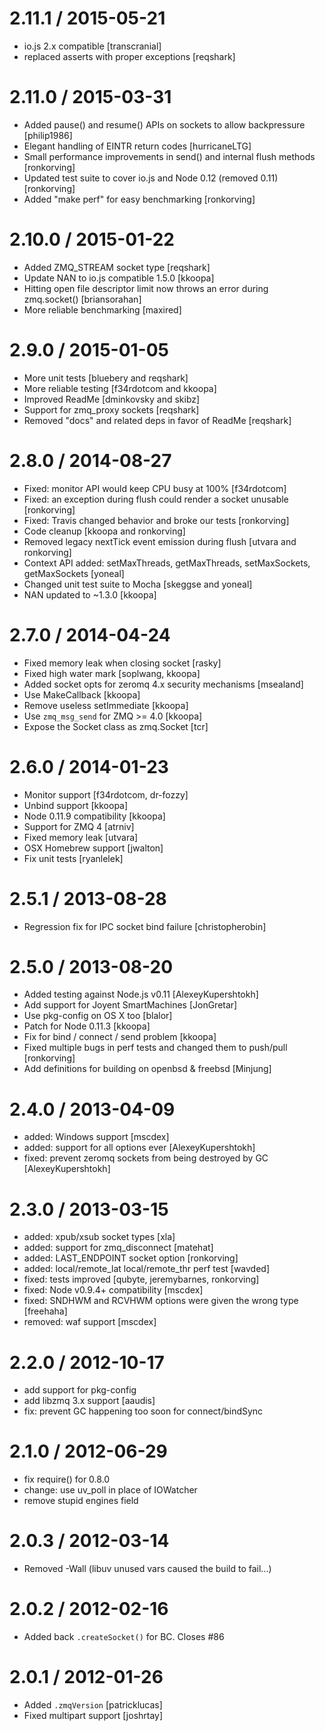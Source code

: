 2.11.1 / 2015-05-21
===================

  * io.js 2.x compatible [transcranial]
  * replaced asserts with proper exceptions [reqshark]

2.11.0 / 2015-03-31
===================

  * Added pause() and resume() APIs on sockets to allow backpressure [philip1986]
  * Elegant handling of EINTR return codes [hurricaneLTG]
  * Small performance improvements in send() and internal flush methods [ronkorving]
  * Updated test suite to cover io.js and Node 0.12 (removed 0.11) [ronkorving]
  * Added "make perf" for easy benchmarking [ronkorving]

2.10.0 / 2015-01-22
===================

  * Added ZMQ_STREAM socket type [reqshark]
  * Update NAN to io.js compatible 1.5.0 [kkoopa]
  * Hitting open file descriptor limit now throws an error during zmq.socket() [briansorahan]
  * More reliable benchmarking [maxired]

2.9.0 / 2015-01-05
==================

  * More unit tests [bluebery and reqshark]
  * More reliable testing [f34rdotcom and kkoopa]
  * Improved ReadMe [dminkovsky and skibz]
  * Support for zmq_proxy sockets [reqshark]
  * Removed "docs" and related deps in favor of ReadMe [reqshark]

2.8.0 / 2014-08-27
==================

  * Fixed: monitor API would keep CPU busy at 100% [f34rdotcom]
  * Fixed: an exception during flush could render a socket unusable [ronkorving]
  * Fixed: Travis changed behavior and broke our tests [ronkorving]
  * Code cleanup [kkoopa and ronkorving]
  * Removed legacy nextTick event emission during flush [utvara and ronkorving]
  * Context API added: setMaxThreads, getMaxThreads, setMaxSockets, getMaxSockets [yoneal]
  * Changed unit test suite to Mocha [skeggse and yoneal]
  * NAN updated to ~1.3.0 [kkoopa]

2.7.0 / 2014-04-24
==================

  * Fixed memory leak when closing socket [rasky]
  * Fixed high water mark [soplwang, kkoopa]
  * Added socket opts for zeromq 4.x security mechanisms [msealand]
  * Use MakeCallback [kkoopa]
  * Remove useless setImmediate [kkoopa]
  * Use `zmq_msg_send` for ZMQ >= 4.0 [kkoopa]
  * Expose the Socket class as zmq.Socket [tcr]

2.6.0 / 2014-01-23
==================

  * Monitor support [f34rdotcom, dr-fozzy]
  * Unbind support [kkoopa]
  * Node 0.11.9 compatibility [kkoopa]
  * Support for ZMQ 4 [atrniv]
  * Fixed memory leak [utvara]
  * OSX Homebrew support [jwalton]
  * Fix unit tests [ryanlelek]

2.5.1 / 2013-08-28
==================

  * Regression fix for IPC socket bind failure [christopherobin]

2.5.0 / 2013-08-20
==================

  * Added testing against Node.js v0.11 [AlexeyKupershtokh]
  * Add support for Joyent SmartMachines [JonGretar]
  * Use pkg-config on OS X too [blalor]
  * Patch for Node 0.11.3 [kkoopa]
  * Fix for bind / connect / send problem [kkoopa]
  * Fixed multiple bugs in perf tests and changed them to push/pull [ronkorving]
  * Add definitions for building on openbsd & freebsd [Minjung]

2.4.0 / 2013-04-09
==================

  * added: Windows support [mscdex]
  * added: support for all options ever [AlexeyKupershtokh]
  * fixed: prevent zeromq sockets from being destroyed by GC [AlexeyKupershtokh]

2.3.0 / 2013-03-15
==================

  * added: xpub/xsub socket types [xla]
  * added: support for zmq_disconnect [matehat]
  * added: LAST_ENDPOINT socket option [ronkorving]
  * added: local/remote_lat local/remote_thr perf test [wavded]
  * fixed: tests improved [qubyte, jeremybarnes, ronkorving]
  * fixed: Node v0.9.4+ compatibility [mscdex]
  * fixed: SNDHWM and RCVHWM options were given the wrong type [freehaha]
  * removed: waf support [mscdex]

2.2.0 / 2012-10-17
==================

  * add support for pkg-config
  * add libzmq 3.x support [aaudis]
  * fix: prevent GC happening too soon for connect/bindSync

2.1.0 / 2012-06-29
==================

  * fix require() for 0.8.0
  * change: use uv_poll in place of IOWatcher
  * remove stupid engines field

2.0.3 / 2012-03-14
==================

  * Removed -Wall (libuv unused vars caused the build to fail...)

2.0.2 / 2012-02-16
==================

  * Added back `.createSocket()` for BC. Closes #86

2.0.1 / 2012-01-26
==================

  * Added `.zmqVersion` [patricklucas]
  * Fixed multipart support [joshrtay]
